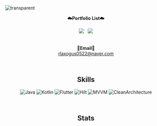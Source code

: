 ![transparent](https://capsule-render.vercel.app/api?type=transparent&fontColor=703ee5&text=TaeHyun's%20GitHub%20&height=150&fontSize=60&desc=Welcome!&descAlignY=75&descAlign=60)
<br>
<div align="center">

   <Strong>☁️Portfolio List☁️</Strong><br><br>
    <a href="https://velog.io/@rlaxogus0522" target="_blank"><img src="https://img.shields.io/badge/Velog-535D6C?style=flat-square&logo=Velog&logoColor=20C997"/></a>&nbsp;&nbsp;
    <a href="https://www.notion.so/27fbc7af2bac492fa8bf88e5da35c7b3?pvs=4" target="_blank"><img src="https://img.shields.io/badge/Notion-000000?style=flat-square&logo=Notion&logoColor=white"/></a>
<br><br><br>
<Strong>📧Email📧</Strong><br>rlaxogus0522@naver.com<br>

<br>



## Skills

![Java](https://img.shields.io/badge/Java-D4AA00?style=for-the-badge&logo=java&logoColor=F7DF1E) 
![Kotlin](https://img.shields.io/badge/kotlin-ffffff?style=for-the-badge&logo=kotlin&logoColor=#7F52FF) 
![Flutter](https://img.shields.io/badge/flutter-02569B?style=for-the-badge&logo=flutter&logoColor=61DAFB) 
![Hilt](https://img.shields.io/badge/Hilt-20232A?style=for-the-badge&logo=Hilt&logoColor=#3DDC84) 
![MVVM](https://img.shields.io/badge/MVVM-007054?style=for-the-badge&logo=MVVM&logoColor=#3DDC84) 
![CleanArchitecture](https://img.shields.io/badge/Clean&nbsp;Architecture-0B2C4A?style=for-the-badge&logo=CleanArchitecture&logoColor=#3DDC84) 

<br>

## Stats

<!--![PgmJun's github stats](https://github-readme-stats.vercel.app/api?username=rlaxogus0522&show_icons=true) >

</div>
<!--
&nbsp;
>
<a href="https://www.notion.so/27fbc7af2bac492fa8bf88e5da35c7b3?pvs=4" target="_blank"><img src="https://img.shields.io/badge/Notion-ffffff?style=for-the-badge&logo=notion&logoColor=000000"/></a>
<!--
**rlaxogus0522/rlaxogus0522** is a ✨ _special_ ✨ repository because its `README.md` (this file) appears on your GitHub profile.

Here are some ideas to get you started:

- 🔭 I’m currently working on ...
- 🌱 I’m currently learning ...
- 👯 I’m looking to collaborate on ...
- 🤔 I’m looking for help with ...
- 💬 Ask me about ...
- 📫 How to reach me: ...
- 😄 Pronouns: ...
- ⚡ Fun fact: ...
-->
